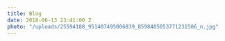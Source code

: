 ```yaml
---
title: Blog
date: 2018-06-13 23:41:00 Z
photo: "/uploads/25594188_951407495006839_8598485053771231506_n.jpg"
---
```


